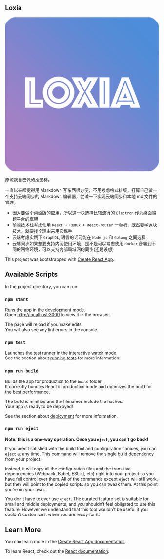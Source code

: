 ## Loxia

![Logo](./asset/loxia.png)

原谅我自己做的挫图标。

一直以来都觉得用 Markdown 写东西很方便，不用考虑格式排版，打算自己做一个支持云端同步的 Markdown 编辑器，尝试一下实现云端同步和本地 md 文件的管理。

- 因为要做个桌面版的应用，所以这一块选择比较流行的 `Electron` 作为桌面端跨平台的框架
- 前端技术栈考虑使用 `React + Redux + React-router` 一套吧，既然要学这块技术，就要找个理由来用它练手
- 云端考虑实践下 `GraphQL`, 语言的话可能在 `Node.js` 和 `Golang` 之间选择
- 云端同步如果想要支持内网使用环境，是不是可以考虑使用 `docker` 部署到不同的网络环境，可以支持内部局域网的同步(还是设想)

This project was bootstrapped with [Create React App](https://github.com/facebook/create-react-app).

## Available Scripts

In the project directory, you can run:

### `npm start`

Runs the app in the development mode.<br>
Open [http://localhost:3000](http://localhost:3000) to view it in the browser.

The page will reload if you make edits.<br>
You will also see any lint errors in the console.

### `npm test`

Launches the test runner in the interactive watch mode.<br>
See the section about [running tests](https://facebook.github.io/create-react-app/docs/running-tests) for more information.

### `npm run build`

Builds the app for production to the `build` folder.<br>
It correctly bundles React in production mode and optimizes the build for the best performance.

The build is minified and the filenames include the hashes.<br>
Your app is ready to be deployed!

See the section about [deployment](https://facebook.github.io/create-react-app/docs/deployment) for more information.

### `npm run eject`

**Note: this is a one-way operation. Once you `eject`, you can’t go back!**

If you aren’t satisfied with the build tool and configuration choices, you can `eject` at any time. This command will remove the single build dependency from your project.

Instead, it will copy all the configuration files and the transitive dependencies (Webpack, Babel, ESLint, etc) right into your project so you have full control over them. All of the commands except `eject` will still work, but they will point to the copied scripts so you can tweak them. At this point you’re on your own.

You don’t have to ever use `eject`. The curated feature set is suitable for small and middle deployments, and you shouldn’t feel obligated to use this feature. However we understand that this tool wouldn’t be useful if you couldn’t customize it when you are ready for it.

## Learn More

You can learn more in the [Create React App documentation](https://facebook.github.io/create-react-app/docs/getting-started).

To learn React, check out the [React documentation](https://reactjs.org/).

